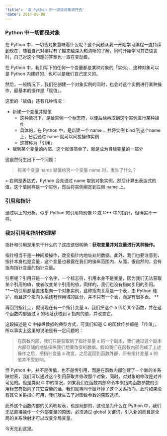 ```yaml
---
'title': '由 Python 中一切皆对象说开去'
'date': 2017-09-08
---
```


### Python 中一切都是对象
在 Python 中，一切皆对象意味着什么呢？这个问题从我一开始学习编程一直持续到现在，随着自己对编程有了越来越深入和清晰的了解，同时开始学习其它语言时，自己对这个问题的答案也一直在变动着。

在 Python 中，我们写下的任何一个变量都是某种对象的「实例」，这种对象可以是 Python 内建好的，也可以是我们自己定义的。

然后，一般情况下，我们在创建一个对象实例的同时，也会对这个实例进行某种操作，最基本的操作是「赋值」。

这里的「赋值」还有几种情况：
- 新建一个变量并赋值
	- 这种情况下，是给实例一个标志符，以便后续再取到这个实例进行某种操作
	- 具体的，在 Python 中，是新建一个 name ，并将实例 bind 到这个name 上，日后通过 name 就可以间接操作实例
	- 这被称为「引用」
- 赋到某个变量的内部，这个就很简单了，就是成为目标变量的一部分

这自然衍生出下一个问题：

> 将某个变量 name 赋值给另一个变量 name 时，发生了什么？

= 右侧是表达式，Python 会先通过 name 取到对象实例，然后计算出表达式的值，这个值同样是一个实例，然后将实例绑定到左侧 name 上。

### 引用和指针

通过以上的分析，似乎 Python 的引用特别像 C 或 C++ 中的指针，但确实不一样。

### 我对引用和指针的理解

指针和引用是用来干什么的？这应该很明确：**获取变量并对变量进行某种操作。**

指针相当于是一种间接操作，改变指针内地址处的数据。此外，我们也要注意到，指针本身也是变量，这个变量也暴露在我们的操纵范围内，从而，很自然的，会有指向指针变量的指针变量。

引用呢？引用只是一个名字，一个标志符，引用本身不是变量，因为我们无法获取某个引用的值，或者改变某个引用的值，同样的，我们也没有指向引用的引用。**一切引用都是直接指向一个对象实例，这种指向关系是一个表，由 Python 维护，而且这个指向关系还有作用域的区分，并不只有一个表，而是有很多表。 **

再回到指针上，假设现在有一个指针变量 a，我们把这个 a 传给某个函数，并在这个函数内部通过 a 的地址获取到 a 指向的值，并改变它。

这段描述是 C 中操纵数据的典型方式，可我们知道 C 的函数传参都是 「传值」，所以事实上这里的说法是有一定问题的：

> 在函数内部，我们只是获取到了指针变量 a 的一个副本，我们通过这个副本内部存储的地址操纵我们想要改变的数据。假如我们在函数内部完成了上述操作之后，把指针变量 a 改变，之后返回到函数外部，原有指针变量 a 的值并不受影响。

但 Python 中，并不是传值，也不是传引用，而是在函数内部创建了一个新的关系映射表，我们可以通过这个引用获取并修改那个对象，同时，对对象的修改是对外可见的。但是类似 C 中的情况，如果我们在函数内部命令本来指向函数参数的引用标志符指向了其它变量的话，我们就等同于破坏掉了这个关系指向，此时如果没有其它关系指向可用，我们就失去了对函数参数的获取途径。

此外这个函数内部的关系映射表，也是局部的，这也是为什么在 Python 中，我们无法直接操作一个外部变量的原因，必须通过 global 关键词，引入新的而且是全局的关系映射才可以改变全局变量。

今天先到这里。
